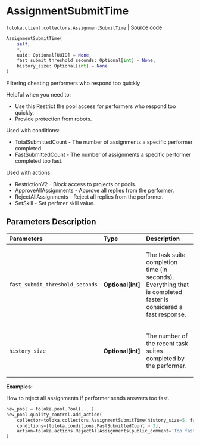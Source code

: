 # AssignmentSubmitTime
`toloka.client.collectors.AssignmentSubmitTime` | [Source code](https://github.com/Toloka/toloka-kit/blob/v0.1.26/src/client/collectors.py#L192)

```python
AssignmentSubmitTime(
    self,
    *,
    uuid: Optional[UUID] = None,
    fast_submit_threshold_seconds: Optional[int] = None,
    history_size: Optional[int] = None
)
```

Filtering cheating performers who respond too quickly


Helpful when you need to:
- Use this Restrict the pool access for performers who respond too quickly.
- Provide protection from robots.

Used with conditions:
* TotalSubmittedCount - The number of assignments a specific performer completed.
* FastSubmittedCount - The number of assignments a specific performer completed too fast.

Used with actions:
* RestrictionV2 - Block access to projects or pools.
* ApproveAllAssignments - Approve all replies from the performer.
* RejectAllAssignments - Reject all replies from the performer.
* SetSkill - Set perfmer skill value.

## Parameters Description

| Parameters | Type | Description |
| :----------| :----| :-----------|
`fast_submit_threshold_seconds`|**Optional\[int\]**|<p>The task suite completion time (in seconds). Everything that is completed faster is considered a fast response.</p>
`history_size`|**Optional\[int\]**|<p>The number of the recent task suites completed by the performer.</p>

**Examples:**

How to reject all assignments if performer sends answers too fast.

```python
new_pool = toloka.pool.Pool(....)
new_pool.quality_control.add_action(
    collector=toloka.collectors.AssignmentSubmitTime(history_size=5, fast_submit_threshold_seconds=20),
    conditions=[toloka.conditions.FastSubmittedCount > 3],
    action=toloka.actions.RejectAllAssignments(public_comment='Too fast answering. You are cheater!')
)
```
